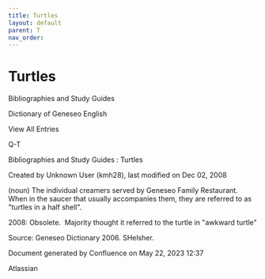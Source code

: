 ```yaml
---
title: Turtles
layout: default
parent: T
nav_order:
---
```


# Turtles

Bibliographies and Study Guides

Dictionary of Geneseo English

View All Entries

Q-T

Bibliographies and Study Guides : Turtles

Created by  Unknown User (kmh28), last modified on Dec 02, 2008

(noun) The individual creamers served by Geneseo Family Restaurant. When in the saucer that usually accompanies them, they are referred to as &quot;turtles in a half shell&quot;.

2008: Obsolete.  Majority thought it referred to the turtle in &quot;awkward turtle&quot;

Source: Geneseo Dictionary 2006. SHelsher.

Document generated by Confluence on May 22, 2023 12:37

Atlassian
